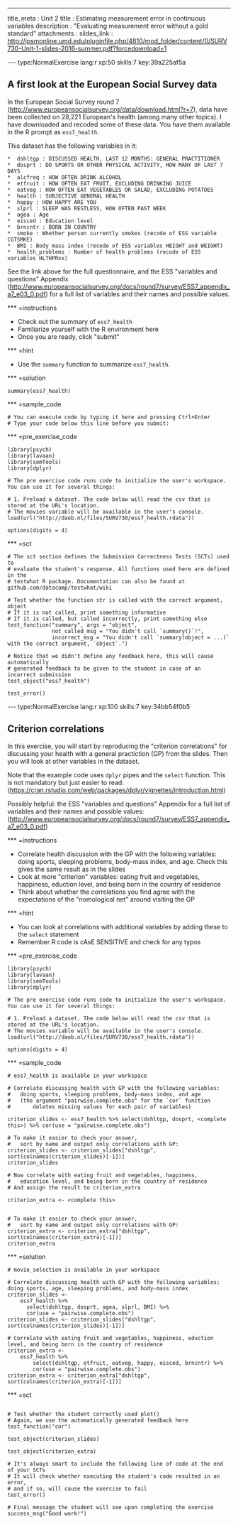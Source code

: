 ---
title_meta  : Unit 2
title       : Estimating measurement error in continuous variables
description : "Evaluating measurement error without a gold standard"
attachments :
  slides_link : http://jpsmonline.umd.edu/pluginfile.php/4810/mod_folder/content/0/SURV730-Unit-1-slides-2016-summer.pdf?forcedownload=1

--- type:NormalExercise lang:r xp:50 skills:7  key:39a225af5a
## A first look at the European Social Survey data 

In the European Social Survey round 7  (http://www.europeansocialsurvey.org/data/download.html?r=7), data have been collected on 28,221 European's health (among many other topics). I have downloaded and recoded some of these data. You have them available in the R prompt as `ess7_health`. 

This dataset has the following variables in it:

	*  dshltgp : DISCUSSED HEALTH, LAST 12 MONTHS: GENERAL PRACTITIONER 
	*  dosprt : DO SPORTS OR OTHER PHYSICAL ACTIVITY, HOW MANY OF LAST 7 DAYS
	*  alcfreq : HOW OFTEN DRINK ALCOHOL
	*  etfruit : HOW OFTEN EAT FRUIT, EXCLUDING DRINKING JUICE
	*  eatveg : HOW OFTEN EAT VEGETABLES OR SALAD, EXCLUDING POTATOES
	*  health : SUBJECTIVE GENERAL HEALTH
	*  happy : HOW HAPPY ARE YOU
	*  slprl : SLEEP WAS RESTLESS, HOW OFTEN PAST WEEK
	*  agea : Age
	*  eisced : Education level
	*  brncntr : BORN IN COUNTRY
	*  smoke : Whether person currently smokes (recode of ESS variable CGTSMKE)
	*  BMI : Body mass index (recode of ESS variables HEIGHT and WEIGHT)
	*  health_problems : Number of health problems (recode of ESS variables HLTHPRxx)

See the link above for the full questionnaire, and the ESS "variables and questions" Appendix (http://www.europeansocialsurvey.org/docs/round7/survey/ESS7_appendix_a7_e03_0.pdf) for a full list of variables and their names and possible values.

*** =instructions 

- Check out the summary of `ess7_health`
- Familiarize yourself with the R environment here
- Once you are ready, click "submit"

*** =hint
 - Use the `summary` function to summarize `ess7_health`. 

*** =solution
```{r}
summary(ess7_health)
```

*** =sample_code
```{r}
# You can execute code by typing it here and pressing Ctrl+Enter
# Type your code below this line before you submit: 
```

*** =pre_exercise_code
```{r}
library(psych)
library(lavaan)
library(semTools)
library(dplyr)

# The pre exercise code runs code to initialize the user's workspace. You can use it for several things:

# 1. Preload a dataset. The code below will read the csv that is stored at the URL's location.
# The movies variable will be available in the user's console.
load(url("http://daob.nl/files/SURV730/ess7_health.rdata"))

options(digits = 4)

```

*** =sct

```{r}
# The sct section defines the Submission Correctness Tests (SCTs) used to
# evaluate the student's response. All functions used here are defined in the 
# testwhat R package. Documentation can also be found at github.com/datacamp/testwhat/wiki

# Test whether the function str is called with the correct argument, object
# If it is not called, print something informative
# If it is called, but called incorrectly, print something else
test_function("summary", args = "object",
              not_called_msg = "You didn't call `summary()`!",
              incorrect_msg = "You didn't call `summary(object = ...)` with the correct argument, `object`.")

# Notice that we didn't define any feedback here, this will cause automatically 
# generated feedback to be given to the student in case of an incorrect submission
test_object("ess7_health")

test_error()

```

--- type:NormalExercise lang:r xp:100 skills:7  key:34bb54f0b5
## Criterion correlations

In this exercise, you will start by reproducing the "criterion correlations" for discussing your health with a general practiction (GP) from the slides. Then you will look at other variables in the dataset.

Note that the example code uses `dplyr` pipes and the `select` function. This is not mandatory but just easier to read: (https://cran.rstudio.com/web/packages/dplyr/vignettes/introduction.html)

Possibly helpful: the ESS "variables and questions" Appendix for a full list of variables and their names and possible values: (http://www.europeansocialsurvey.org/docs/round7/survey/ESS7_appendix_a7_e03_0.pdf)

*** =instructions
 - Correlate health discussion with the GP with the following variables: doing sports, sleeping problems, body-mass index, and age. Check this gives the same result as in the slides
 - Look at more "criterion" variables: eating fruit and vegetables, happiness, eduction level, and being born in the country of residence
 - Think about whether the correlations you find agree with the expectations of the "nomological net" around visiting the GP  

*** =hint
 - You can look at correlations with additional variables by adding these to the `select` statement
 - Remember R code is cAsE SENSITIVE and check for any typos


*** =pre_exercise_code
```{r}
library(psych)
library(lavaan)
library(semTools)
library(dplyr)

# The pre exercise code runs code to initialize the user's workspace. You can use it for several things:

# 1. Preload a dataset. The code below will read the csv that is stored at the URL's location.
# The movies variable will be available in the user's console.
load(url("http://daob.nl/files/SURV730/ess7_health.rdata"))

options(digits = 4)

```

*** =sample_code
```{r}
# ess7_health is available in your workspace

# Correlate discussing health with GP with the following variables: 
#	doing sports, sleeping problems, body-mass index, and age
#   (the argument "pairwise.complete.obs" for the `cor` function 
#		deletes missing values for each pair of variables)

criterion_slides <- ess7_health %>% select(dshltgp, dosprt, <complete this>) %>% cor(use = "pairwise.complete.obs")

# To make it easier to check your answer, 
#	sort by name and output only correlations with GP: 
criterion_slides <- criterion_slides["dshltgp", sort(colnames(criterion_slides)[-1])] 
criterion_slides

# Now correlate with eating fruit and vegetables, happiness, 
#	education level, and being born in the country of residence
# And assign the result to criterion_extra

criterion_extra <- <complete this>


# To make it easier to check your answer, 
#	sort by name and output only correlations with GP: 
criterion_extra <- criterion_extra["dshltgp", sort(colnames(criterion_extra)[-1])] 
criterion_extra
```

*** =solution
```{r}
# movie_selection is available in your workspace

# Correlate discussing health with GP with the following variables: doing sports, age, sleeping problems, and body-mass index
criterion_slides <- 
	ess7_health %>% 
	  select(dshltgp, dosprt, agea, slprl, BMI) %>% 
	  cor(use = "pairwise.complete.obs") 
criterion_slides <- criterion_slides["dshltgp", sort(colnames(criterion_slides)[-1])] 

# Correlate with eating fruit and vegetables, happiness, eduction level, and being born in the country of residence
criterion_extra <- 
	ess7_health %>%
  		select(dshltgp, etfruit, eatveg, happy, eisced, brncntr) %>%
  		cor(use = "pairwise.complete.obs")
criterion_extra <- criterion_extra["dshltgp", sort(colnames(criterion_extra)[-1])] 

```

*** =sct
```{r}

# Test whether the student correctly used plot()
# Again, we use the automatically generated feedback here
test_function("cor")

test_object(criterion_slides)

test_object(criterion_extra)

# It's always smart to include the following line of code at the end of your SCTs
# It will check whether executing the student's code resulted in an error, 
# and if so, will cause the exercise to fail
test_error()

# Final message the student will see upon completing the exercise
success_msg("Good work!")
```
